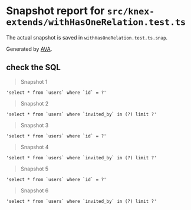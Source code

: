 # Snapshot report for `src/knex-extends/withHasOneRelation.test.ts`

The actual snapshot is saved in `withHasOneRelation.test.ts.snap`.

Generated by [AVA](https://avajs.dev).

## check the SQL

> Snapshot 1

    'select * from `users` where `id` = ?'

> Snapshot 2

    'select * from `users` where `invited_by` in (?) limit ?'

> Snapshot 3

    'select * from `users` where `id` = ?'

> Snapshot 4

    'select * from `users` where `invited_by` in (?) limit ?'

> Snapshot 5

    'select * from `users` where `id` = ?'

> Snapshot 6

    'select * from `users` where `invited_by` in (?) limit ?'
